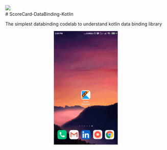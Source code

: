 <div><img src="/app/src/main/res/mipmap-xxhdpi/ic_launcher.png" width="100px"</img></div>
# ScoreCard-DataBinding-Kotlin<br>

The simplest databinding codelab to understand kotlin data binding library<br>

<div align="center">
    <img src="/screenshots/shot1.gif" width="200px"</img>
</div>
